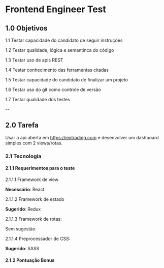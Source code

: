# Frontend Engineer Test

## 1.0 Objetivos

1.1 Testar capacidade do candidato de seguir instruções

1.2 Testar qualidade, lógica e semantinca do código

1.3 Testar uso de apis REST

1.4 Testar conhecimento das ferramentas citadas

1.5 Testar capacidade do candidato de finalizar um projeto

1.6 Testar uso do git como controle de versão

1.7 Testar qualidade dos testes

--

## 2.0 Tarefa
Usar a api aberta em https://iextrading.com e desenvolver um dashboard simples com 2 views/rotas.

### 2.1 Tecnologia

#### 2.1.1 Requerimentos para o teste

2.1.1.1 Framework de view

**Necessário**: React

2.1.1.2 Framework de estado

**Sugerido**: Redux

2.1.1.3 Framework de rotas:

Sem sugestão.

2.1.1.4 Preprocessador de CSS:

**Sugerido**: SASS

#### 2.1.2 Pontuação Bonus
